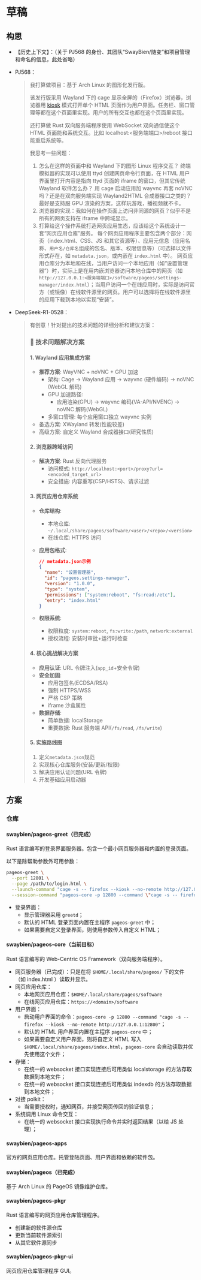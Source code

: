 # 草稿

## 构思

- 【历史上下文】：（关于 PJ568 的身份、其团队“SwayBien/随变”和项目管理和命名的信息，此处省略）
- PJ568：

  > 我打算做项目：基于 Arch Linux 的图形化发行版。
  >
  > 该发行版采用 Wayland 下的 cage 显示全屏的（Firefox）浏览器，浏览器用 [kiosk](https://support.mozilla.org/zh-CN/kb/firefox-enterprise-kiosk-mode) 模式打开单个 HTML 页面作为用户界面。任务栏、窗口管理等都在这个页面里实现。用户的所有交互也都在这个页面里实现。
  >
  > 还打算做 Rust 双向服务端程序使用 WebSocket 双向通信使这个 HTML 页面能和系统交互。比如 localhost:<服务端端口>/reboot 接口能重启系统等。
  >
  > 我思考一些问题：
  >
  > 1. 怎么在这样的页面中和 Wayland 下的图形 Linux 程序交互？
  >    终端模拟器的实现可以使用 ttyd 创建网页命令行页面，在 HTML 用户界面里打开内容是指向 ttyd 页面的 iframe 的窗口，但其它传统 Wayland 软件怎么办？
  >    用 cage 启动应用加 wayvnc 再套 noVNC 吗？还是在双向服务端实现 Wayland2HTML 合成器接口之类的？最好是支持服 GPU 渲染的方案，这样玩游戏，播视频就不卡。
  > 2. 浏览器的实现：我如何在操作页面上访问非同源的网页？似乎不是所有的网页支持在 iframe 中跨域显示。
  > 3. 打算给这个操作系统打造网页应用生态，应该给这个系统设计一套“网页应用仓库”服务。
  >    每个网页应用程序主要包含两个部分：网页（index.html、CSS、JS 和其它资源等）、应用元信息（应用名称、`用户名/仓库名`组成的包名、版本、权限信息等）（可选择以文件形式存在，如 `metadata.json`，或内嵌在 `index.html` 中）。
  >    网页应用仓库分为本地和在线，当用户访问一个本地应用（如“设置管理器”）时，实际上是在用内嵌浏览器访问本地仓库中的网页（如 `http://127.0.0.1:<服务端端口>/software/pageos/settings-manager/index.html`）；当用户访问一个在线应用时，实际是访问官方（或镜像）在线软件源里的网页。用户可以选择将在线软件源里的应用下载到本地以实现“安装”。

- DeepSeek-R1-0528：

  > 有创意！针对提出的技术问题的详细分析和建议方案：
  >
  > ### 🧩 技术问题解决方案
  >
  > #### 1. Wayland 应用集成方案
  >
  > - **推荐方案**: WayVNC + noVNC + GPU 加速
  >   - 架构: Cage → Wayland 应用 → wayvnc (硬件编码) → noVNC (WebGL 解码)
  >   - GPU 加速路径:
  >     - 应用渲染(GPU) → wayvnc 编码(VA-API/NVENC) → noVNC 解码(WebGL)
  >   - 多窗口管理: 每个应用窗口独立 wayvnc 实例
  > - 备选方案: XWayland 转发(性能较差)
  > - 高级方案: 自定义 Wayland 合成器接口(研究性质)
  >
  > #### 2. 浏览器跨域访问
  >
  > - **解决方案**: Rust 反向代理服务
  >   - 访问模式: `http://localhost:<port>/proxy?url=<encoded_target_url>`
  >   - 安全措施: 内容重写(CSP/HSTS)、请求过滤
  >
  > #### 3. 网页应用仓库系统
  >
  > - **仓库结构**:
  >   - 本地仓库: `~/.local/share/pageos/software/<user>/<repo>/<version>`
  >   - 在线仓库: HTTPS 访问
  > - **应用包格式**:
  >
  >   ```json
  >   // metadata.json示例
  >   {
  >     "name": "设置管理器",
  >     "id": "pageos.settings-manager",
  >     "version": "1.0.0",
  >     "type": "system",
  >     "permissions": ["system:reboot", "fs:read:/etc"],
  >     "entry": "index.html"
  >   }
  >   ```
  >
  > - **权限系统**:
  >   - 权限粒度: `system:reboot`, `fs:write:/path`, `network:external`
  >   - 授权流程: 安装时审批+运行时检查
  >
  > #### 4. 核心挑战解决方案
  >
  > - **应用认证**: URL 令牌注入(`app_id`+安全令牌)
  > - **安全加固**:
  >   - 应用包签名(ECDSA/RSA)
  >   - 强制 HTTPS/WSS
  >   - 严格 CSP 策略
  >   - iframe 沙盒属性
  > - **数据存储**:
  >   - 简单数据: localStorage
  >   - 重要数据: Rust 服务端 API(`/fs/read`, `/fs/write`)
  >
  > #### 5. 实施路线图
  >
  > 1. 定义`metadata.json`规范
  > 2. 实现核心仓库服务(安装/更新/权限)
  > 3. 解决应用认证问题(URL 令牌)
  > 4. 开发基础应用启动器

## 方案

### 仓库

#### swaybien/pageos-greet（已完成）

Rust 语言编写的登录界面服务器。包含一个最小网页服务器和内置的登录页面。

以下是除帮助参数外可用参数：

```bash
pageos-greet \
  --port 12801 \
  --page /path/to/login.html \
  --launch-command "cage -s -- firefox --kiosk --no-remote http://127.0.0.1:12801" \
  --session-command "pageos-core -p 12800 --command \"cage -s -- firefox --kiosk --no-remote http://127.0.0.1:12800\""
```

- 登录界面：
  - 显示管理器采用 `greetd`；
  - 默认的 HTML 登录页面内置在主程序 `pageos-greet` 中；
  - 如果需要自定义登录界面，则使用参数传入自定义 HTML；

#### swaybien/pageos-core（当前目标）

Rust 语言编写的 Web-Centric OS Framework（双向服务端程序）。

- 网页服务器（已完成）：只是在将 `$HOME/.local/share/pageos/` 下的文件（如 index.html ）读取并显示。
- 网页应用仓库：
  - 本地网页应用仓库：`$HOME/.local/share/pageos/software`
  - 在线网页应用仓库：`https://<domain>/software`
- 用户界面：
  - 启动用户界面的命令：`pageos-core -p 12800 --command "cage -s -- firefox --kiosk --no-remote http://127.0.0.1:12800"`；
  - 默认的 HTML 用户界面内置在主程序 `pageos-core` 中；
  - 如果需要自定义用户界面，则将自定义 HTML 写入 `$HOME/.local/share/pageos/index.html`，`pageos-core` 会自动读取并优先使用这个文件；
- 存储：
  - 在统一的 websocket 接口实现连接后可用类似 localstorage 的方法存取数据到本地文件；
  - 在统一的 websocket 接口实现连接后可用类似 indexdb 的方法存取数据到本地文件；
- 对接 polkit：
  - 当需要授权时，通知网页，并接受网页传回的验证信息；
- 系统调用 Linux 命令交互：
  - 在统一的 websocket 接口实现执行命令并实时返回结果（以给 JS 处理）；

#### swaybien/pageos-apps

官方的网页应用仓库。托管登陆页面、用户界面和依赖的软件包。

#### swaybien/pageos（已完成）

基于 Arch Linux 的 PageOS 镜像维护仓库。

#### swaybien/pageos-pkgr

Rust 语言编写的网页应用仓库管理程序。

- 创建新的软件源仓库
- 更新当前软件源索引
- 从其它软件源同步

#### swaybien/pageos-pkgr-ui

网页应用仓库管理程序 GUI。
